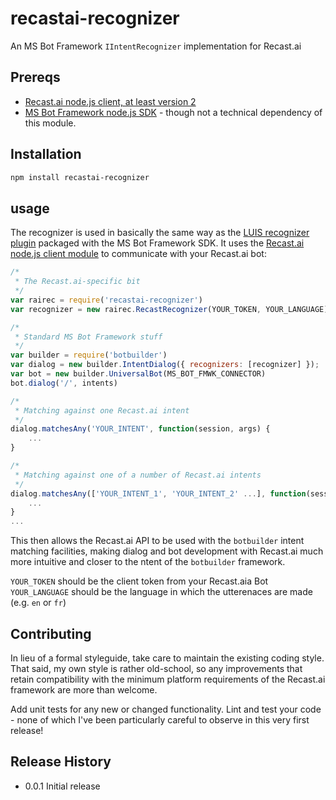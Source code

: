 recastai-recognizer
===================

An MS Bot Framework `IIntentRecognizer` implementation for Recast.ai

## Prereqs
* [Recast.ai node.js client, at least version 2](https://www.npmjs.com/package/recastai)
* [MS Bot Framework node.js SDK](https://www.npmjs.com/package/botbuilder) - though not a technical dependency of this module.

## Installation
```bash
npm install recastai-recognizer
```

## usage
The recognizer is used in basically the same way as the 
[LUIS recognizer plugin](https://docs.botframework.com/en-us/node/builder/guides/understanding-natural-language) 
packaged with the MS Bot Framework SDK. 
It uses the [Recast.ai node.js client module](https://www.npmjs.com/package/recastai) 
to communicate with your Recast.ai bot:
```javascript
/*
 * The Recast.ai-specific bit
 */
var rairec = require('recastai-recognizer')
var recognizer = new rairec.RecastRecognizer(YOUR_TOKEN, YOUR_LANGUAGE)

/*
 * Standard MS Bot Framework stuff
 */
var builder = require('botbuilder')
var dialog = new builder.IntentDialog({ recognizers: [recognizer] });
var bot = new builder.UniversalBot(MS_BOT_FMWK_CONNECTOR)
bot.dialog('/', intents)

/*
 * Matching against one Recast.ai intent
 */
dialog.matchesAny('YOUR_INTENT', function(session, args) {
    ...
}

/*
 * Matching against one of a number of Recast.ai intents
 */
dialog.matchesAny(['YOUR_INTENT_1', 'YOUR_INTENT_2' ...], function(session, args) {
    ...
}
...
```
This then allows the Recast.ai API to be used with the `botbuilder` intent matching facilities, making dialog and bot development with Recast.ai much more intuitive and closer to the ntent of the `botbuilder` framework.

`YOUR_TOKEN` should be the client token from your Recast.aia Bot
`YOUR_LANGUAGE` should be the language in which the utterenaces are made (e.g. `en` or `fr`)

## Contributing

In lieu of a formal styleguide, take care to maintain the existing coding style. That said, my own style is rather old-school, so any improvements that retain compatibility with the minimum platform requirements of the Recast.ai framework are more than welcome.

Add unit tests for any new or changed functionality. Lint and test your code - none of which I've been particularly careful to observe in this very first release! 

## Release History

* 0.0.1 Initial release
